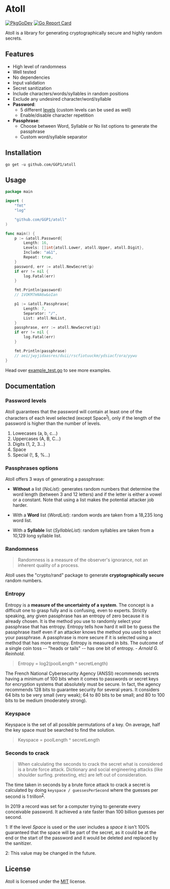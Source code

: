 # Atoll

[![PkgGoDev](https://pkg.go.dev/badge/github.com/GGP1/atoll)](https://pkg.go.dev/github.com/GGP1/atoll)
[![Go Report Card](https://goreportcard.com/badge/github.com/GGP1/atoll)](https://goreportcard.com/report/github.com/GGP1/atoll)

Atoll is a library for generating cryptographically secure and highly random secrets.

## Features

- High level of randomness
- Well tested
- No dependencies
- Input validation
- Secret sanitization
- Include characters/words/syllables in random positions
- Exclude any undesired character/word/syllable
- **Password**:
    * 5 different [levels](#password-levels) (custom levels can be used as well)
    * Enable/disable character repetition
- **Passphrase**:
    * Choose between Word, Syllable or No list options to generate the passphrase
    * Custom word/syllable separator

## Installation

```
go get -u github.com/GGP1/atoll
```

## Usage

```go
package main

import (
    "fmt"
    "log"

    "github.com/GGP1/atoll"
)

func main() {
    p := &atoll.Password{
        Length: 16,
        Levels: []int{atoll.Lower, atoll.Upper, atoll.Digit},
        Include: "a&1",
        Repeat: true,
    }
    password, err := atoll.NewSecret(p)
    if err != nil {
        log.Fatal(err)
    }

    fmt.Println(password)
    // 1VOKM7mNA6w&oIan

    p1 := &atoll.Passphrase{
        Length: 7,
        Separator: "/",
        List: atoll.NoList,
    }
    passphrase, err := atoll.NewSecret(p1)
    if err != nil {
        log.Fatal(err)
    }

    fmt.Println(passphrase)
    // aei/jwyjidaasres/duii/rscfiotuuckm/ydsiacf/ora/yywu
}
```

Head over [example_test.go](/example_test.go) to see more examples.

## Documentation

### Password levels

Atoll guarantees that the password will contain at least one of the characters of each level selected (except Space<sup>[1](#one)</sup>), only if the length of the password is higher than the number of levels.

1. Lowecases (a, b, c...)
2. Uppercases (A, B, C...)
3. Digits (1, 2, 3...)
4. Space
5. Special (!, $, %...)

### Passphrases options

Atoll offers 3 ways of generating a passphrase:

- **Without** a list (*NoList*): generates random numbers that determine the word length (between 3 and 12 letters) and if the letter is either a vowel or a constant. Note that using a list makes the potential attacker job harder.

- With a **Word** list (*WordList*): random words are taken from a 18,235 long word list.
    
- With a **Syllable** list (*SyllableList*): random syllables are taken from a 10,129 long syllable list.

### Randomness

> Randomness is a measure of the observer's ignorance, not an inherent quality of a process.

Atoll uses the "crypto/rand" package to generate **cryptographically secure** random numbers.

### Entropy

Entropy is a **measure of the uncertainty of a system**. The concept is a difficult one to grasp fully and is confusing, even to experts. Strictly speaking, any given passphrase has an entropy of zero because it is already chosen. It is the method you use to randomly select your passphrase that has entropy. Entropy tells how hard it will be to guess the passphrase itself even if an attacker knows the method you used to select your passphrase. A passphrase is more secure if it is selected using a method that has more entropy. Entropy is measured in bits. The outcome of a single coin toss -- "heads or tails" -- has one bit of entropy. - *Arnold G. Reinhold*.

> Entropy = log2(poolLength ^ secretLength)

The French National Cybersecurity Agency (ANSSI) recommends secrets having a minimum of 100 bits when it comes to passwords or secret keys for encryption systems that absolutely must be secure. In fact, the agency recommends 128 bits to guarantee security for several years. It considers 64 bits to be very small (very weak); 64 to 80 bits to be small; and 80 to 100 bits to be medium (moderately strong).

### Keyspace

Keyspace is the set of all possible permutations of a key. On average, half the key space must be searched to find the solution.

> Keyspace = poolLength ^ secretLength

### Seconds to crack

> When calculating the seconds to crack the secret what is considered is a brute force attack. Dictionary and social engineering attacks (like shoulder surfing. pretexting, etc) are left out of consideration.

The time taken in seconds by a brute force attack to crack a secret is calculated by doing `keyspace / guessesPerSecond` where the guesses per second is 1 trillon<sup>[2](#two)</sup>.

In 2019 a record was set for a computer trying to generate every conceivable password. It achieved a rate faster than 100 billion guesses per second.

<a name="one">1</a>: If the level *Space* is used or the user includes a *space* it isn't 100% guaranteed that the space will be part of the secret, as it could be at the end or the start of the password and it would be deleted and replaced by the sanitizer.

<a name="two">2</a>: This value may be changed in the future.

## License

Atoll is licensed under the [MIT](/LICENSE) license.